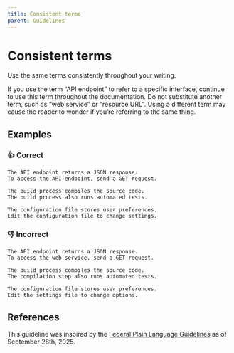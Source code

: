 ```yaml
---
title: Consistent terms
parent: Guidelines
---
```


# Consistent terms

Use the same terms consistently throughout your writing.

If you use the term “API endpoint” to refer to a specific interface, continue to use this term throughout the documentation.
Do not substitute another term, such as “web service” or “resource URL”.
Using a different term may cause the reader to wonder if you’re referring to the same thing.


## Examples

### 👍 Correct

```
The API endpoint returns a JSON response.
To access the API endpoint, send a GET request.
```
```
The build process compiles the source code.
The build process also runs automated tests.
```
```
The configuration file stores user preferences.
Edit the configuration file to change settings.
```

### 👎 Incorrect

```
The API endpoint returns a JSON response.
To access the web service, send a GET request.
```
```
The build process compiles the source code.
The compilation step also runs automated tests.
```
```
The configuration file stores user preferences.
Edit the settings file to change options.
```

## References

This guideline was inspired by the [Federal Plain Language Guidelines](https://www.plainlanguage.gov/guidelines/words/use-the-same-terms-consistently/) as of September 28th, 2025.
